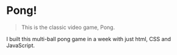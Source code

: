 # Pong!

> This is the classic video game, Pong.

I built this multi-ball pong game in a week with just html, CSS and JavaScript.
